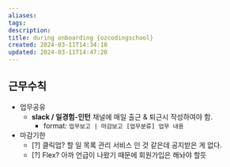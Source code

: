 ```yaml
---
aliases: 
tags: 
description:
title: during onboarding {ozcodingschool}
created: 2024-03-11T14:34:18
updated: 2024-03-11T14:47:20
---
```


## 근무수칙

- 업무공유
	- **slack / 일경험-인턴** 채널에 매일 출근 & 퇴근시 작성하여야 함. 
		- format: `업무보고 | 마감보고 [업무분류] 업무 내용`
- 마감기한
	- [?] 클릭업? 할 일 목록 관리 서비스 인 것 같은데 공지받은 게 없다.
	- [?] Flex? 아까 언급이 나왔기 때문에 회원가입은 해놔야 할듯
